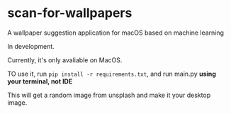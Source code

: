 # scan-for-wallpapers
A wallpaper suggestion application for macOS based on machine learning

In development.

Currently, it's only avaliable on MacOS.

TO use it, run `pip install -r requirements.txt`, and run main.py **using your terminal, not IDE**

This will get a random image from unsplash and make it your desktop image.
